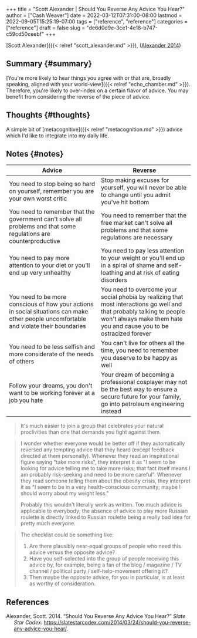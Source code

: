 +++
title = "Scott Alexander | Should You Reverse Any Advice You Hear?"
author = ["Cash Weaver"]
date = 2022-03-12T07:31:00-08:00
lastmod = 2022-09-05T15:25:19-07:00
tags = ["reference", "reference"]
categories = ["reference"]
draft = false
slug = "de6d0d9e-3ce1-4e18-b747-c59cd50ceebf"
+++

[Scott Alexander]({{< relref "scott_alexander.md" >}}), (<a href="#citeproc_bib_item_1">Alexander 2014</a>)


## Summary {#summary}

[You're more likely to hear things you agree with or that are, broadly speaking, aligned with your world-view]({{< relref "echo_chamber.md" >}}). Therefore, you're likely to over-index on a certain flavor of advice. You may benefit from considering the reverse of the piece of advice.


## Thoughts {#thoughts}

A simple bit of [metacognitive]({{< relref "metacognition.md" >}}) advice which I'd like to integrate into my daily life.


## Notes {#notes}

| Advice                                                                                                                                  | Reverse                                                                                                                                                                                        |
|-----------------------------------------------------------------------------------------------------------------------------------------|------------------------------------------------------------------------------------------------------------------------------------------------------------------------------------------------|
| You need to stop being so hard on yourself, remember you are your own worst critic                                                      | Stop making excuses for yourself, you will never be able to change until you admit you've hit bottom                                                                                           |
| You need to remember that the government can't solve all problems and that some regulations are counterproductive                       | You need to remember that the free market can't solve all problems and that some regulations are necessary                                                                                     |
| You need to pay more attention to your diet or you'll end up very unhealthy                                                             | You need to pay less attention to your weight or you'll end up in a spiral of shame and self-loathing and at risk of eating disorders                                                          |
| You need to be more conscious of how your actions in social situations can make other people uncomfortable and violate their boundaries | You need to overcome your social phobia by realizing that most interactions go well and that probably talking to people won't always make them hate you and cause you to be ostracized forever |
| You need to be less selfish and more considerate of the needs of others                                                                 | You can't live for others all the time, you need to remember you deserve to be happy as well                                                                                                   |
| Follow your dreams, you don't want to be working forever at a job you hate                                                              | Your dream of becoming a professional cosplayer may not be the best way to ensure a secure future for your family, go into petroleum engineering instead                                       |

> It's much easier to join a group that celebrates your natural proclivities than one that demands you fight against them.

<!--quoteend-->

> I wonder whether everyone would be better off if they automatically reversed any tempting advice that they heard (except feedback directed at them personally). Whenever they read an inspirational figure saying "take more risks", they interpret it as "I seem to be looking for advice telling me to take more risks; that fact itself means I am probably risk-seeking and need to be more careful". Whenever they read someone telling them about the obesity crisis, they interpret it as "I seem to be in a very health-conscious community; maybe I should worry about my weight less."
>
> Probably this wouldn't literally work as written. Too much advice is applicable to everybody; the absence of advice to play more Russian roulette is directly linked to Russian roulette being a really bad idea for pretty much everyone.

<!--quoteend-->

> The checklist could be something like:
>
> 1.  Are there plausibly near-equal groups of people who need this advice versus the opposite advice?
> 2.  Have you self-selected into the group of people receiving this advice by, for example, being a fan of the blog / magazine / TV channel / political party / self-help-movement offering it?
> 3.  Then maybe the opposite advice, for you in particular, is at least as worthy of consideration.

## References

<style>.csl-entry{text-indent: -1.5em; margin-left: 1.5em;}</style><div class="csl-bib-body">
  <div class="csl-entry"><a id="citeproc_bib_item_1"></a>Alexander, Scott. 2014. “Should You Reverse Any Advice You Hear?” <i>Slate Star Codex</i>. <a href="https://slatestarcodex.com/2014/03/24/should-you-reverse-any-advice-you-hear/">https://slatestarcodex.com/2014/03/24/should-you-reverse-any-advice-you-hear/</a>.</div>
</div>

